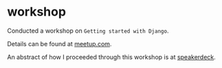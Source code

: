 workshop
========

Conducted a workshop on `Getting started with Django`.

Details can be found at [meetup.com](http://www.meetup.com/Hyderabad-Python-Meetup-Group/events/127548232/).

An abstract of how I proceeded through this workshop is at [speakerdeck](https://speakerdeck.com/_akshar/getting-started-with-django).
